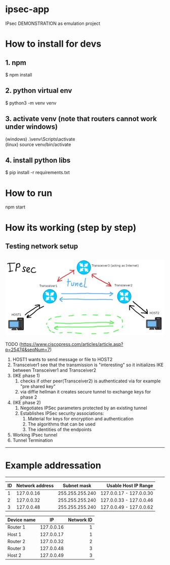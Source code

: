# ipsec-app
IPsec DEMONSTRATION as emulation project

# How to install for devs
## 1. npm
$ npm install
## 2. python virtual env
$ python3 -m venv venv<br>
## 3. activate venv (note that routers cannot work under windows)
(windows) .\venv\Scripts\activate<br>
(linux) source venv/bin/activate<br>
## 4. install python libs
$ pip install -r requirements.txt

# How to run
npm start

# How its working (step by step)
## Testing network setup
![network](schemat.png)
---
TODO (https://www.ciscopress.com/articles/article.asp?p=25474&seqNum=7)

1. HOST1 wants to send message or file to HOST2
2. Transceiver1 see that the transmission is "interesting" so it initializes IKE between Transceiver1 and Transceiver2
3. (IKE phase 1)
   1. checks if other peer(Transceiver2) is authenticated via for example "pre shared key"
   2. via diffie hellman it creates secure tunnel to exchange keys for phase 2
4. (IKE phase 2)
   1. Negotiates IPSec parameters protected by an existing tunnel
   2. Establishes IPSec security associations:
      1. Material for keys for encryption and authentication
      2. The algorithms that can be used
      3. The identities of the endpoints
5. Working IPsec tunnel
6. Tunnel Termination
---
# Example addressation
---

| ID | Network address      | Subnet mask           | Usable Host IP Range    |
| -- | -------------------- |:---------------------:| -----------------------:|
| 1  | 127.0.0.16           | 255.255.255.240       | 127.0.0.17 - 127.0.0.30 |
| 2  | 127.0.0.32           | 255.255.255.240       | 127.0.0.33 - 127.0.0.46 |
| 3  | 127.0.0.48           | 255.255.255.240       | 127.0.0.49 - 127.0.0.62 |


| Device name   |       IP      | Network ID |
| ------------- |:-------------:| ----------:|
| Router 1      | 127.0.0.16    |      1     |
| Host 1        | 127.0.0.17    |      1     |
| Router 2      | 127.0.0.32    |      2     |
| Router 3      | 127.0.0.48    |      3     |
| Host 2        | 127.0.0.49    |      3     |